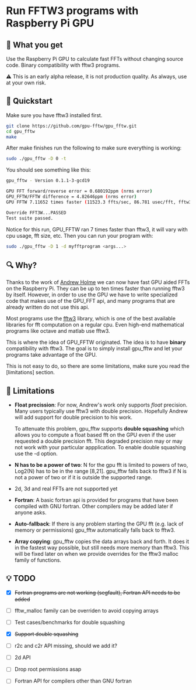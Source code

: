 # Run FFTW3 programs with Raspberry Pi GPU

## :gift: What you get
Use the Raspberry Pi GPU to calculate fast FFTs without changing
source code.  Binary compatibility with fftw3 programs.

:warning: This is an early alpha release, it is not production
quality. As always, use at your own risk.

## :checkered_flag: Quickstart 
Make sure you have fftw3 installed first.
```sh
git clone https://github.com/gpu-fftw/gpu_fftw.git
cd gpu_fftw
make
```
After make finishes run the following to make sure everything is working:
```sh
sudo ./gpu_fftw -D 0 -t
```
You should see something like this:
```sh
gpu_fftw - Version 0.1.1-3-gcd19

GPU FFT forward/reverse error = 0.680192ppm (nrms error)
GPU_FFTW/FFTW difference = 4.82646ppm (nrms error)
GPU FFTW 7.11652 times faster (11523.3 ffts/sec, 86.781 usec/fft, fftw3: 1619.23 ffts/sec)

Override FFT3W...PASSED
Test suite passed.
```
Notice for this run, GPU_FFTW ran 7 times faster than fftw3, it will vary
with cpu usage, fft size, etc.
Then you can run your program with:

```sh
sudo ./gpu_fftw -D 1 -d myfftprogram <args...>
```
## :mag: Why?
Thanks to the work of [Andrew Holme](http://www.aholme.co.uk/GPU_FFT/Main.htm) we
can now have fast GPU aided FFTs on the Raspberry Pi. They can be up to ten
times faster than running fftw3 by itself. However, in order
to use the GPU we have to write specialized code that makes use of the
GPU_FFT api, and many programs that are already written do not use
this api.

Most programs use the [fftw3](http://www.fftw.org) library, which is
one of the best available libraries for fft computation on a regular cpu. Even
high-end mathematical programs like octave and matlab use fftw3.

This is where the idea of GPU_FFTW  originated. The idea is to have
**binary** compatibility with fftw3. The goal is to simply install
gpu_fftw and let your programs take advantage of the GPU.

This is not easy to do, so there are some limitations, make sure
you read the [limitations] section.

## :eyes: Limitations

* **Float precission**: For now, Andrew's work only supports _float_ precision.
  Many users typically use fftw3 with double precision. Hopefully
  Andrew will add support for double precision to his work.

  To attenuate this problem, gpu_fftw supports **double squashing** which allows
  you to compute a float based fft on the GPU even if the user
  requested a double precision fft. This degraded precision may or may not
  work with your particular appplication. To enable double squashing use
  the -d option.

* **N has to be a power of two**: N for the gpu fft is limited to powers of two,
  Log2(N) has to be in the range [8,21]. gpu_fftw falls back to fftw3 if N is
  not a power of two or if it is outside the supported range.

* 2d, 3d and real FFTs are not supported yet

* **Fortran**:  A basic fortran api is provided for programs that have been
  compiled with GNU fortran. Other compilers may be added later if anyone asks.

* **Auto-fallback**: If there is any problem starting the GPU fft (e.g. lack of
  memory or permissions) gpu_fftw automatically falls back to fftw3.

* **Array copying**: gpu_fftw copies the data arrays back and forth.  It does
  it in the fastest way possible, but still needs more memory than fftw3.
  This will be fixed later on when we provide overrides for the fftw3 malloc family
  of functions.

## :bulb: TODO
- [x] ~~Fortran programs are not working (segfault), Fortran API needs to be added~~
- [ ] fftw_malloc family can be overriden to avoid copying arrays
- [ ] Test cases/benchmarks for double squashing
- [x] ~~Support double squashing~~
- [ ] r2c and c2r API missing, should we add it?
- [ ] 2d API
- [ ] Drop root permissions asap
- [ ] Fortran API for compilers other than GNU fortran

